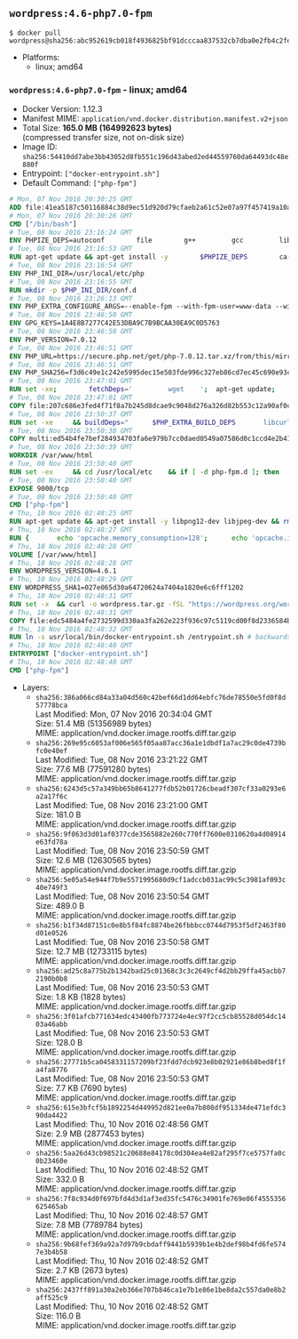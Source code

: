 ## `wordpress:4.6-php7.0-fpm`

```console
$ docker pull wordpress@sha256:abc952619cb018f4936825bf91dcccaa837532cb7dba0e2fb4c2fe6909663800
```

-	Platforms:
	-	linux; amd64

### `wordpress:4.6-php7.0-fpm` - linux; amd64

-	Docker Version: 1.12.3
-	Manifest MIME: `application/vnd.docker.distribution.manifest.v2+json`
-	Total Size: **165.0 MB (164992623 bytes)**  
	(compressed transfer size, not on-disk size)
-	Image ID: `sha256:54410dd7abe3bb43052d8fb551c196d43abed2ed44559760da64493dc48e880f`
-	Entrypoint: `["docker-entrypoint.sh"]`
-	Default Command: `["php-fpm"]`

```dockerfile
# Mon, 07 Nov 2016 20:30:25 GMT
ADD file:41ea5187c50116884c38d9ec51d920d79cfaeb2a61c52e07a97f457419a10a4f in / 
# Mon, 07 Nov 2016 20:30:26 GMT
CMD ["/bin/bash"]
# Tue, 08 Nov 2016 23:16:24 GMT
ENV PHPIZE_DEPS=autoconf 		file 		g++ 		gcc 		libc-dev 		make 		pkg-config 		re2c
# Tue, 08 Nov 2016 23:16:53 GMT
RUN apt-get update && apt-get install -y 		$PHPIZE_DEPS 		ca-certificates 		curl 		libedit2 		libsqlite3-0 		libxml2 		xz-utils 	--no-install-recommends && rm -r /var/lib/apt/lists/*
# Tue, 08 Nov 2016 23:16:54 GMT
ENV PHP_INI_DIR=/usr/local/etc/php
# Tue, 08 Nov 2016 23:16:55 GMT
RUN mkdir -p $PHP_INI_DIR/conf.d
# Tue, 08 Nov 2016 23:26:13 GMT
ENV PHP_EXTRA_CONFIGURE_ARGS=--enable-fpm --with-fpm-user=www-data --with-fpm-group=www-data
# Tue, 08 Nov 2016 23:46:50 GMT
ENV GPG_KEYS=1A4E8B7277C42E53DBA9C7B9BCAA30EA9C0D5763
# Tue, 08 Nov 2016 23:46:50 GMT
ENV PHP_VERSION=7.0.12
# Tue, 08 Nov 2016 23:46:51 GMT
ENV PHP_URL=https://secure.php.net/get/php-7.0.12.tar.xz/from/this/mirror PHP_ASC_URL=https://secure.php.net/get/php-7.0.12.tar.xz.asc/from/this/mirror
# Tue, 08 Nov 2016 23:46:51 GMT
ENV PHP_SHA256=f3d6c49e1c242e5995dec15e503fde996c327eb86cd7ec45c690e93c971b83ff PHP_MD5=bdcc4dbdac90c2a39422786653059f70
# Tue, 08 Nov 2016 23:47:01 GMT
RUN set -xe; 		fetchDeps=' 		wget 	'; 	apt-get update; 	apt-get install -y --no-install-recommends $fetchDeps; 	rm -rf /var/lib/apt/lists/*; 		mkdir -p /usr/src; 	cd /usr/src; 		wget -O php.tar.xz "$PHP_URL"; 		if [ -n "$PHP_SHA256" ]; then 		echo "$PHP_SHA256 *php.tar.xz" | sha256sum -c -; 	fi; 	if [ -n "$PHP_MD5" ]; then 		echo "$PHP_MD5 *php.tar.xz" | md5sum -c -; 	fi; 		if [ -n "$PHP_ASC_URL" ]; then 		wget -O php.tar.xz.asc "$PHP_ASC_URL"; 		export GNUPGHOME="$(mktemp -d)"; 		for key in $GPG_KEYS; do 			gpg --keyserver ha.pool.sks-keyservers.net --recv-keys "$key"; 		done; 		gpg --batch --verify php.tar.xz.asc php.tar.xz; 		rm -r "$GNUPGHOME"; 	fi; 		apt-get purge -y --auto-remove $fetchDeps
# Tue, 08 Nov 2016 23:47:01 GMT
COPY file:207c686e3fed4f71f8a7b245d8dcae9c9048d276a326d82b553c12a90af0c0ca in /usr/local/bin/ 
# Tue, 08 Nov 2016 23:50:37 GMT
RUN set -xe 	&& buildDeps=" 		$PHP_EXTRA_BUILD_DEPS 		libcurl4-openssl-dev 		libedit-dev 		libsqlite3-dev 		libssl-dev 		libxml2-dev 	" 	&& apt-get update && apt-get install -y $buildDeps --no-install-recommends && rm -rf /var/lib/apt/lists/* 		&& docker-php-source extract 	&& cd /usr/src/php 	&& ./configure 		--with-config-file-path="$PHP_INI_DIR" 		--with-config-file-scan-dir="$PHP_INI_DIR/conf.d" 				--disable-cgi 				--enable-ftp 		--enable-mbstring 		--enable-mysqlnd 				--with-curl 		--with-libedit 		--with-openssl 		--with-zlib 				$PHP_EXTRA_CONFIGURE_ARGS 	&& make -j "$(nproc)" 	&& make install 	&& { find /usr/local/bin /usr/local/sbin -type f -executable -exec strip --strip-all '{}' + || true; } 	&& make clean 	&& docker-php-source delete 		&& apt-get purge -y --auto-remove -o APT::AutoRemove::RecommendsImportant=false $buildDeps
# Tue, 08 Nov 2016 23:50:38 GMT
COPY multi:ed54b4fe7bef284934703fa6e979b7cc0daed0549a07586d0c1ccd4e2b41884a in /usr/local/bin/ 
# Tue, 08 Nov 2016 23:50:39 GMT
WORKDIR /var/www/html
# Tue, 08 Nov 2016 23:50:40 GMT
RUN set -ex 	&& cd /usr/local/etc 	&& if [ -d php-fpm.d ]; then 		sed 's!=NONE/!=!g' php-fpm.conf.default | tee php-fpm.conf > /dev/null; 		cp php-fpm.d/www.conf.default php-fpm.d/www.conf; 	else 		mkdir php-fpm.d; 		cp php-fpm.conf.default php-fpm.d/www.conf; 		{ 			echo '[global]'; 			echo 'include=etc/php-fpm.d/*.conf'; 		} | tee php-fpm.conf; 	fi 	&& { 		echo '[global]'; 		echo 'error_log = /proc/self/fd/2'; 		echo; 		echo '[www]'; 		echo '; if we send this to /proc/self/fd/1, it never appears'; 		echo 'access.log = /proc/self/fd/2'; 		echo; 		echo 'clear_env = no'; 		echo; 		echo '; Ensure worker stdout and stderr are sent to the main error log.'; 		echo 'catch_workers_output = yes'; 	} | tee php-fpm.d/docker.conf 	&& { 		echo '[global]'; 		echo 'daemonize = no'; 		echo; 		echo '[www]'; 		echo 'listen = [::]:9000'; 	} | tee php-fpm.d/zz-docker.conf
# Tue, 08 Nov 2016 23:50:40 GMT
EXPOSE 9000/tcp
# Tue, 08 Nov 2016 23:50:40 GMT
CMD ["php-fpm"]
# Thu, 10 Nov 2016 02:48:25 GMT
RUN apt-get update && apt-get install -y libpng12-dev libjpeg-dev && rm -rf /var/lib/apt/lists/* 	&& docker-php-ext-configure gd --with-png-dir=/usr --with-jpeg-dir=/usr 	&& docker-php-ext-install gd mysqli opcache
# Thu, 10 Nov 2016 02:48:27 GMT
RUN { 		echo 'opcache.memory_consumption=128'; 		echo 'opcache.interned_strings_buffer=8'; 		echo 'opcache.max_accelerated_files=4000'; 		echo 'opcache.revalidate_freq=2'; 		echo 'opcache.fast_shutdown=1'; 		echo 'opcache.enable_cli=1'; 	} > /usr/local/etc/php/conf.d/opcache-recommended.ini
# Thu, 10 Nov 2016 02:48:28 GMT
VOLUME [/var/www/html]
# Thu, 10 Nov 2016 02:48:28 GMT
ENV WORDPRESS_VERSION=4.6.1
# Thu, 10 Nov 2016 02:48:29 GMT
ENV WORDPRESS_SHA1=027e065d30a64720624a7404a1820e6c6fff1202
# Thu, 10 Nov 2016 02:48:31 GMT
RUN set -x 	&& curl -o wordpress.tar.gz -fSL "https://wordpress.org/wordpress-${WORDPRESS_VERSION}.tar.gz" 	&& echo "$WORDPRESS_SHA1 *wordpress.tar.gz" | sha1sum -c - 	&& tar -xzf wordpress.tar.gz -C /usr/src/ 	&& rm wordpress.tar.gz 	&& chown -R www-data:www-data /usr/src/wordpress
# Thu, 10 Nov 2016 02:48:31 GMT
COPY file:edc5484a4fe2732599d330aa3fa262e223f936c97c5119cd00f8d2336584ba48 in /usr/local/bin/ 
# Thu, 10 Nov 2016 02:48:32 GMT
RUN ln -s usr/local/bin/docker-entrypoint.sh /entrypoint.sh # backwards compat
# Thu, 10 Nov 2016 02:48:40 GMT
ENTRYPOINT ["docker-entrypoint.sh"]
# Thu, 10 Nov 2016 02:48:40 GMT
CMD ["php-fpm"]
```

-	Layers:
	-	`sha256:386a066cd84a33a04d560c42bef66d1dd64ebfc76de78550e5fd0f8d57778bca`  
		Last Modified: Mon, 07 Nov 2016 20:34:04 GMT  
		Size: 51.4 MB (51356989 bytes)  
		MIME: application/vnd.docker.image.rootfs.diff.tar.gzip
	-	`sha256:269e95c6053af006e565f05aa87acc36a1e1dbdf1a7ac29c0de4739bfc0e40ef`  
		Last Modified: Tue, 08 Nov 2016 23:21:22 GMT  
		Size: 77.6 MB (77591280 bytes)  
		MIME: application/vnd.docker.image.rootfs.diff.tar.gzip
	-	`sha256:6243d5c57a349bb65b8641277fdb52b01726cbeadf307cf33a0293e6a2a17f6c`  
		Last Modified: Tue, 08 Nov 2016 23:21:00 GMT  
		Size: 181.0 B  
		MIME: application/vnd.docker.image.rootfs.diff.tar.gzip
	-	`sha256:9f063d3d01af0377cde3565882e260c770ff7600e0310620a4d08914e63fd78a`  
		Last Modified: Tue, 08 Nov 2016 23:50:59 GMT  
		Size: 12.6 MB (12630565 bytes)  
		MIME: application/vnd.docker.image.rootfs.diff.tar.gzip
	-	`sha256:5e05a54e944f7b9e5571995680d9cf1adccb031ac99c5c3981af093c40e749f3`  
		Last Modified: Tue, 08 Nov 2016 23:50:54 GMT  
		Size: 489.0 B  
		MIME: application/vnd.docker.image.rootfs.diff.tar.gzip
	-	`sha256:b1f34d87151c0e8b5f84fc8874be26fbbbcc0744d7953f5df2463f80d01e0526`  
		Last Modified: Tue, 08 Nov 2016 23:50:58 GMT  
		Size: 12.7 MB (12733115 bytes)  
		MIME: application/vnd.docker.image.rootfs.diff.tar.gzip
	-	`sha256:ad25c8a775b2b1342bad25c01368c3c3c2649cf4d2bb29ffa45acbb72190b0b8`  
		Last Modified: Tue, 08 Nov 2016 23:50:53 GMT  
		Size: 1.8 KB (1828 bytes)  
		MIME: application/vnd.docker.image.rootfs.diff.tar.gzip
	-	`sha256:3f01afcb771634edc43400fb773724e4ec97f2cc5cb85528d054dc1403a46abb`  
		Last Modified: Tue, 08 Nov 2016 23:50:53 GMT  
		Size: 128.0 B  
		MIME: application/vnd.docker.image.rootfs.diff.tar.gzip
	-	`sha256:27771b5ca0458331157209bf23fdd7dcb923e8b02921e86b8bed8f1fa4fa8776`  
		Last Modified: Tue, 08 Nov 2016 23:50:53 GMT  
		Size: 7.7 KB (7690 bytes)  
		MIME: application/vnd.docker.image.rootfs.diff.tar.gzip
	-	`sha256:615e3bfcf5b1892254d449952d821ee0a7b808df951334de471efdc390da4422`  
		Last Modified: Thu, 10 Nov 2016 02:48:56 GMT  
		Size: 2.9 MB (2877453 bytes)  
		MIME: application/vnd.docker.image.rootfs.diff.tar.gzip
	-	`sha256:5aa26d43cb98521c20688e84178c0d304ea4e82af295f7ce5757fa0c0b23460e`  
		Last Modified: Thu, 10 Nov 2016 02:48:52 GMT  
		Size: 332.0 B  
		MIME: application/vnd.docker.image.rootfs.diff.tar.gzip
	-	`sha256:7f8c934d0f697bfd4d3d1af3ed35fc5476c34901fe769e06f4555356625465ab`  
		Last Modified: Thu, 10 Nov 2016 02:48:57 GMT  
		Size: 7.8 MB (7789784 bytes)  
		MIME: application/vnd.docker.image.rootfs.diff.tar.gzip
	-	`sha256:9b68fef369a92a7d97b9cbdaff9441b5939b1e4b2def98b4fd6fe5747e3b4b58`  
		Last Modified: Thu, 10 Nov 2016 02:48:52 GMT  
		Size: 2.7 KB (2673 bytes)  
		MIME: application/vnd.docker.image.rootfs.diff.tar.gzip
	-	`sha256:2437ff891a30a2eb366e707b846ca1e7b1e86e1be8da2c557da0e8b2aff525c9`  
		Last Modified: Thu, 10 Nov 2016 02:48:52 GMT  
		Size: 116.0 B  
		MIME: application/vnd.docker.image.rootfs.diff.tar.gzip
